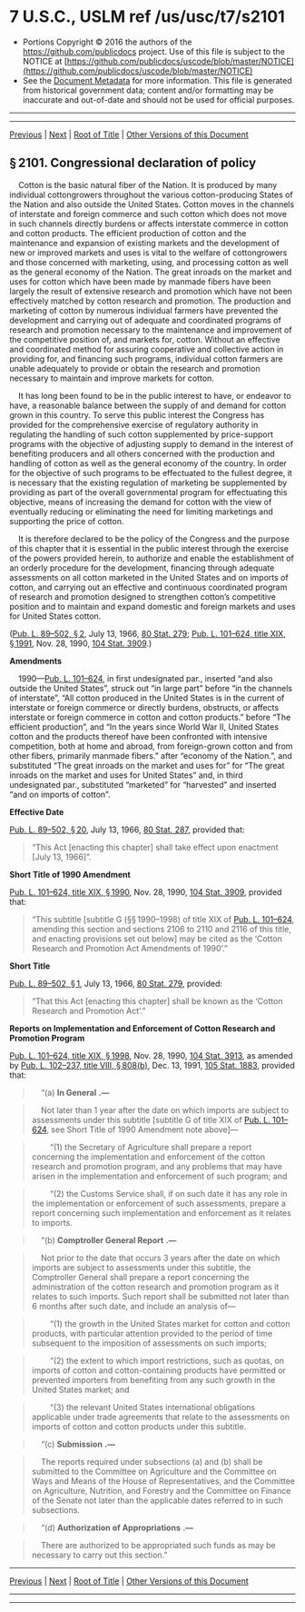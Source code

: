 ---
---

# 7 U.S.C., USLM ref /us/usc/t7/s2101

* Portions Copyright © 2016 the authors of the https://github.com/publicdocs project.
  Use of this file is subject to the NOTICE at [https://github.com/publicdocs/uscode/blob/master/NOTICE](https://github.com/publicdocs/uscode/blob/master/NOTICE)
* See the [Document Metadata](././../../../..//README.md) for more information.
  This file is generated from historical government data; content and/or formatting may be inaccurate and out-of-date and should not be used for official purposes.

----------
----------

[Previous](./../../../..//us/usc/t7/ch53/m__us_usc_t7_ch53.md) | [Next](./../../../..//us/usc/t7/ch53/m__us_usc_t7_s2102.md) | [Root of Title](./../../../../) | [Other Versions of this Document](https://publicdocs.github.io/go/links?ns=uslm&ref=%2Fus%2Fusc%2Ft7%2Fs2101)

## § 2101. Congressional declaration of policy

    Cotton is the basic natural fiber of the Nation. It is produced by many individual cottongrowers throughout the various cotton-producing States of the Nation and also outside the United States. Cotton moves in the channels of interstate and foreign commerce and such cotton which does not move in such channels directly burdens or affects interstate commerce in cotton and cotton products. The efficient production of cotton and the maintenance and expansion of existing markets and the development of new or improved markets and uses is vital to the welfare of cottongrowers and those concerned with marketing, using, and processing cotton as well as the general economy of the Nation. The great inroads on the market and uses for cotton which have been made by manmade fibers have been largely the result of extensive research and promotion which have not been effectively matched by cotton research and promotion. The production and marketing of cotton by numerous individual farmers have prevented the development and carrying out of adequate and coordinated programs of research and promotion necessary to the maintenance and improvement of the competitive position of, and markets for, cotton. Without an effective and coordinated method for assuring cooperative and collective action in providing for, and financing such programs, individual cotton farmers are unable adequately to provide or obtain the research and promotion necessary to maintain and improve markets for cotton.

    It has long been found to be in the public interest to have, or endeavor to have, a reasonable balance between the supply of and demand for cotton grown in this country. To serve this public interest the Congress has provided for the comprehensive exercise of regulatory authority in regulating the handling of such cotton supplemented by price-support programs with the objective of adjusting supply to demand in the interest of benefiting producers and all others concerned with the production and handling of cotton as well as the general economy of the country. In order for the objective of such programs to be effectuated to the fullest degree, it is necessary that the existing regulation of marketing be supplemented by providing as part of the overall governmental program for effectuating this objective, means of increasing the demand for cotton with the view of eventually reducing or eliminating the need for limiting marketings and supporting the price of cotton.

    It is therefore declared to be the policy of the Congress and the purpose of this chapter that it is essential in the public interest through the exercise of the powers provided herein, to authorize and enable the establishment of an orderly procedure for the development, financing through adequate assessments on all cotton marketed in the United States and on imports of cotton, and carrying out an effective and continuous coordinated program of research and promotion designed to strengthen cotton’s competitive position and to maintain and expand domestic and foreign markets and uses for United States cotton.

([Pub. L. 89–502, § 2][/us/pl/89/502/s2], July 13, 1966, [80 Stat. 279][/us/stat/80/279]; [Pub. L. 101–624, title XIX, § 1991][/us/pl/101/624/s1991], Nov. 28, 1990, [104 Stat. 3909][/us/stat/104/3909].)

 __Amendments__ 

    1990—[Pub. L. 101–624][/us/pl/101/624], in first undesignated par., inserted “and also outside the United States”, struck out “in large part” before “in the channels of interstate”, “All cotton produced in the United States is in the current of interstate or foreign commerce or directly burdens, obstructs, or affects interstate or foreign commerce in cotton and cotton products.” before “The efficient production”, and “In the years since World War II, United States cotton and the products thereof have been confronted with intensive competition, both at home and abroad, from foreign-grown cotton and from other fibers, primarily manmade fibers.” after “economy of the Nation.”, and substituted “The great inroads on the market and uses for” for “The great inroads on the market and uses for United States” and, in third undesignated par., substituted “marketed” for “harvested” and inserted “and on imports of cotton”.

 __Effective Date__ 

[Pub. L. 89–502, § 20][/us/pl/89/502/s20], July 13, 1966, [80 Stat. 287][/us/stat/80/287], provided that: 

> “This Act \[enacting this chapter\] shall take effect upon enactment \[July 13, 1966\]”.

 __Short Title of 1990 Amendment__ 

[Pub. L. 101–624, title XIX, § 1990][/us/pl/101/624/s1990], Nov. 28, 1990, [104 Stat. 3909][/us/stat/104/3909], provided that: 

> “This subtitle \[subtitle G (§§ 1990–1998) of title XIX of [Pub. L. 101–624][/us/pl/101/624], amending this section and sections 2106 to 2110 and 2116 of this title, and enacting provisions set out below\] may be cited as the ‘Cotton Research and Promotion Act Amendments of 1990’.”

 __Short Title__ 

[Pub. L. 89–502, § 1][/us/pl/89/502/s1], July 13, 1966, [80 Stat. 279][/us/stat/80/279], provided: 

> “That this Act \[enacting this chapter\] shall be known as the ‘Cotton Research and Promotion Act’.”

 __Reports on Implementation and Enforcement of Cotton Research and Promotion Program__ 

[Pub. L. 101–624, title XIX, § 1998][/us/pl/101/624/s1998], Nov. 28, 1990, [104 Stat. 3913][/us/stat/104/3913], as amended by [Pub. L. 102–237, title VIII, § 808(b)][/us/pl/102/237/s808/b], Dec. 13, 1991, [105 Stat. 1883][/us/stat/105/1883], provided that:

>     “(a)  __In General__  __.—__ 

>     Not later than 1 year after the date on which imports are subject to assessments under this subtitle \[subtitle G of title XIX of [Pub. L. 101–624][/us/pl/101/624], see Short Title of 1990 Amendment note above\]—

>         “(1) the Secretary of Agriculture shall prepare a report concerning the implementation and enforcement of the cotton research and promotion program, and any problems that may have arisen in the implementation and enforcement of such program; and

>         “(2) the Customs Service shall, if on such date it has any role in the implementation or enforcement of such assessments, prepare a report concerning such implementation and enforcement as it relates to imports.

>     “(b)  __Comptroller General Report__  __.—__ 

>     Not prior to the date that occurs 3 years after the date on which imports are subject to assessments under this subtitle, the Comptroller General shall prepare a report concerning the administration of the cotton research and promotion program as it relates to such imports. Such report shall be submitted not later than 6 months after such date, and include an analysis of—

>         “(1) the growth in the United States market for cotton and cotton products, with particular attention provided to the period of time subsequent to the imposition of assessments on such imports;

>         “(2) the extent to which import restrictions, such as quotas, on imports of cotton and cotton-containing products have permitted or prevented importers from benefiting from any such growth in the United States market; and

>         “(3) the relevant United States international obligations applicable under trade agreements that relate to the assessments on imports of cotton and cotton products under this subtitle.

>     “(c)  __Submission__  __.—__ 

>     The reports required under subsections (a) and (b) shall be submitted to the Committee on Agriculture and the Committee on Ways and Means of the House of Representatives, and the Committee on Agriculture, Nutrition, and Forestry and the Committee on Finance of the Senate not later than the applicable dates referred to in such subsections.

>     “(d)  __Authorization of Appropriations__  __.—__ 

>     There are authorized to be appropriated such funds as may be necessary to carry out this section.”

----------

[Previous](./../../../..//us/usc/t7/ch53/m__us_usc_t7_ch53.md) | [Next](./../../../..//us/usc/t7/ch53/m__us_usc_t7_s2102.md) | [Root of Title](./../../../../) | [Other Versions of this Document](https://publicdocs.github.io/go/links?ns=uslm&ref=%2Fus%2Fusc%2Ft7%2Fs2101)

----------
----------

[/us/pl/89/502/s2]: https://publicdocs.github.io/go/links?ns=uslm&ref=%2Fus%2Fpl%2F89%2F502%2Fs2
[/us/stat/80/279]: https://publicdocs.github.io/go/links?ns=uslm&ref=%2Fus%2Fstat%2F80%2F279
[/us/pl/101/624/s1991]: https://publicdocs.github.io/go/links?ns=uslm&ref=%2Fus%2Fpl%2F101%2F624%2Fs1991
[/us/stat/104/3909]: https://publicdocs.github.io/go/links?ns=uslm&ref=%2Fus%2Fstat%2F104%2F3909
[/us/pl/101/624]: https://publicdocs.github.io/go/links?ns=uslm&ref=%2Fus%2Fpl%2F101%2F624
[/us/pl/89/502/s20]: https://publicdocs.github.io/go/links?ns=uslm&ref=%2Fus%2Fpl%2F89%2F502%2Fs20
[/us/stat/80/287]: https://publicdocs.github.io/go/links?ns=uslm&ref=%2Fus%2Fstat%2F80%2F287
[/us/pl/101/624/s1990]: https://publicdocs.github.io/go/links?ns=uslm&ref=%2Fus%2Fpl%2F101%2F624%2Fs1990
[/us/stat/104/3909]: https://publicdocs.github.io/go/links?ns=uslm&ref=%2Fus%2Fstat%2F104%2F3909
[/us/pl/101/624]: https://publicdocs.github.io/go/links?ns=uslm&ref=%2Fus%2Fpl%2F101%2F624
[/us/pl/89/502/s1]: https://publicdocs.github.io/go/links?ns=uslm&ref=%2Fus%2Fpl%2F89%2F502%2Fs1
[/us/stat/80/279]: https://publicdocs.github.io/go/links?ns=uslm&ref=%2Fus%2Fstat%2F80%2F279
[/us/pl/101/624/s1998]: https://publicdocs.github.io/go/links?ns=uslm&ref=%2Fus%2Fpl%2F101%2F624%2Fs1998
[/us/stat/104/3913]: https://publicdocs.github.io/go/links?ns=uslm&ref=%2Fus%2Fstat%2F104%2F3913
[/us/pl/102/237/s808/b]: https://publicdocs.github.io/go/links?ns=uslm&ref=%2Fus%2Fpl%2F102%2F237%2Fs808%2Fb
[/us/stat/105/1883]: https://publicdocs.github.io/go/links?ns=uslm&ref=%2Fus%2Fstat%2F105%2F1883
[/us/pl/101/624]: https://publicdocs.github.io/go/links?ns=uslm&ref=%2Fus%2Fpl%2F101%2F624


